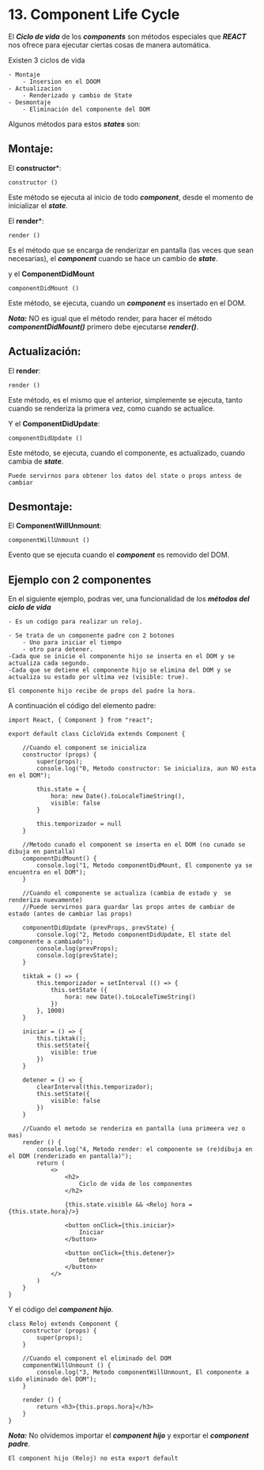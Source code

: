 
# 13. Component Life Cycle

El ***Ciclo de vida*** de los ***components*** son métodos especiales que ***REACT*** nos ofrece para ejecutar ciertas cosas de manera automática.

Existen 3 ciclos de vida

	- Montaje
		- Insersion en el DOOM
	- Actualizacion
		- Renderizado y cambio de State
	- Desmontaje
		- Eliminación del componente del DOM

Algunos métodos para estos ***states*** son:
## Montaje:

El **constructor***:

~~~
constructor ()
~~~

Este método se ejecuta al inicio de todo ***component***, desde el momento de inicializar el ***state***.

El **render***:

~~~
render ()
~~~

Es el método que se encarga de renderizar en pantalla (las veces que sean necesarias), el ***component*** cuando se hace un cambio de ***state***.

y el **ComponentDidMount**

~~~
componentDidMount ()
~~~

Este método, se ejecuta, cuando un ***component*** es insertado en el DOM.

***Nota:*** NO es igual que el método render, para hacer el método ***componentDidMount()*** primero debe ejecutarse ***render()***.
## Actualización:

El **render**:

~~~
render ()
~~~

Este método, es el mismo que el anterior, simplemente se ejecuta, tanto cuando se renderiza la primera vez, como cuando se actualice.

Y el **ComponentDidUpdate**:

~~~
componentDidUpdate ()
~~~

Este método, se ejecuta, cuando el componente, es actualizado, cuando cambia de ***state***.

	Puede servirnos para obtener los datos del state o props antess de cambiar
## Desmontaje:

El **ComponentWillUnmount**:

~~~
componentWillUnmount ()
~~~

Evento que se ejecuta cuando el ***component*** es removido del DOM.

## Ejemplo con 2 componentes

En el siguiente ejemplo, podras ver, una funcionalidad de los ***métodos del ciclo de vida***

	- Es un codigo para realizar un reloj.

	- Se trata de un componente padre con 2 botones 
		- Uno para iniciar el tiempo
		- otro para detener.
	-Cada que se inicie el componente hijo se inserta en el DOM y se actualiza cada segundo.
	-Cada que se detiene el componente hijo se elimina del DOM y se actualiza su estado por ultima vez (visible: true).

	El componente hijo recibe de props del padre la hora.

A continuación el código del elemento padre:

~~~
import React, { Component } from "react";

export default class CicloVida extends Component {

	//Cuando el component se inicializa
	constructor (props) {
		super(props);
		console.log("0, Metodo constructor: Se inicializa, aun NO esta en el DOM");

		this.state = {
			hora: new Date().toLocaleTimeString(),
			visible: false
		}

		this.temporizador = null
	}

	//Metodo cunado el component se inserta en el DOM (no cunado se dibuja en pantalla)
	componentDidMount() {
		console.log("1, Metodo componentDidMount, El componente ya se encuentra en el DOM");
	}

	//Cuando el componente se actualiza (cambia de estado y  se renderiza nuevamente)
	//Puede servirnos para guardar las props antes de cambiar de estado (antes de cambiar las props)

	componentDidUpdate (prevProps, prevState) {
		console.log("2, Metodo componentDidUpdate, El state del componente a cambiado");
		console.log(prevProps);
		console.log(prevState);
    }

	tiktak = () => {
		this.temporizador = setInterval (() => {
			this.setState ({
				hora: new Date().toLocaleTimeString()
			})
		}, 1000)
	}

	iniciar = () => {
		this.tiktak();
		this.setState({
			visible: true
		})
	}

	detener = () => {
		clearInterval(this.temporizador);
		this.setState({
			visible: false
		})
	}

	//Cuando el metodo se renderiza en pantalla (una primeera vez o mas)
	render () {
		console.log("4, Metodo render: el componente se (re)dibuja en el DOM (renderizado en pantalla)");
		return (
			<>
				<h2>
					Ciclo de vida de los componentes
				</h2>

				{this.state.visible && <Reloj hora = {this.state.hora}/>}

				<button onClick={this.iniciar}>
					Iniciar
				</button>

				<button onClick={this.detener}>
					Detener
				</button>
			</>
		)
	}
}
~~~

Y el código del ***component hijo***.

~~~
class Reloj extends Component {
	constructor (props) {
		super(props);
	}
	
	//Cuando el component el eliminado del DOM
	componentWillUnmount () {
		console.log("3, Metodo componentWillUnmount, El componente a sido eliminado del DOM");
	}

	render () {
		return <h3>{this.props.hora}</h3>
	}
}
~~~

***Nota:*** No olvidemos importar el ***component hijo*** y exportar el ***component padre***.

	El component hijo (Reloj) no esta export default

